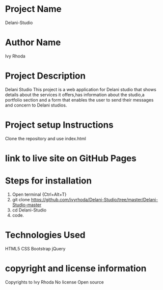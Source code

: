 # Project Name
Delani-Studio
# Author Name 
Ivy Rhoda

# Project Description
Delani Studio This project is a web application for Delani studio that shows details about the services it offers,has information about the studio,a portfolio section and a form that enables the user to send their messages and concern to Delani studios.


# Project setup Instructions
Clone the repository and use index.html

# link to live site on GitHub Pages

# Steps for installation
  1. Open terminal {Ctrl+Alt+T}
  2. git clone
     https://github.com/ivyrhoda/Delani-Studio/tree/master/Delani-Studio-master
  3. cd Delani-Studio
  4. code.

# Technologies Used
  HTML5
  CSS
  Bootstrap
  jQuery

# copyright and license information
Copyrights to Ivy Rhoda
No license Open source
